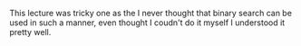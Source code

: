 This lecture was tricky one as the I never thought that binary search can be used in such a manner, even thought I coudn't do it myself I understood it pretty well.